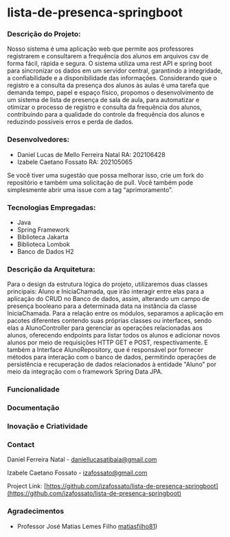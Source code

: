 # lista-de-presenca-springboot


### Descrição do Projeto:
  Nosso sistema é uma aplicação web que permite aos professores registrarem e consultarem a frequência dos alunos em arquivos csv de forma fácil, rápida e segura. O sistema utiliza uma rest API e spring boot para sincronizar os dados em um servidor central, garantindo a integridade, a confiabilidade e a disponibilidade das informações. 
  Considerando que o registro e a consulta da presença dos alunos às aulas é uma tarefa que demanda tempo, papel e espaço físico, propomos o desenvolvimento de um sistema de lista de presença de sala de aula, para automatizar e otimizar o processo de registro e consulta da frequência dos alunos, contribuindo para a qualidade do controle da frequência dos alunos e reduzindo possíveis erros e perda de dados.


### Desenvolvedores:
- Daniel Lucas de Mello Ferreira Natal RA: 202106428
- Izabele Caetano Fossato RA: 202105065

Se você tiver uma sugestão que possa melhorar isso, crie um fork do repositório e também uma solicitação de pull. Você também pode simplesmente abrir uma issue com a tag “aprimoramento”.

### Tecnologias Empregadas:
- Java
- Spring Framework
- Biblioteca Jakarta
- Biblioteca Lombok
- Banco de Dados H2

### Descrição da Arquitetura:
Para o design da estrutura lógica do projeto, utilizaremos duas classes principais: Aluno e IniciaChamada, que irão interagir entre elas para a aplicação do CRUD no Banco de dados, assim, alterando um campo de presença booleano para a determinada data na instância da classe IniciaChamada. Para a relação entre os módulos, separamos a aplicação em pacotes diferentes contendo suas próprias classes ou interfaces, sendo elas a AlunoController para gerenciar as operações relacionadas aos alunos, oferecendo endpoints para listar todos os alunos e adicionar novos alunos por meio de requisições HTTP GET e POST, respectivamente.  E também a Interface AlunoRepository, que é responsável por fornecer métodos para interação com o banco de dados, permitindo operações de persistência e recuperação de dados relacionados à entidade "Aluno" por meio da integração com o framework Spring Data JPA.

### Funcionalidade

### Documentação

### Inovação e Criatividade

### Contact

Daniel Ferreira Natal - daniellucasatibaia@gmail.com

Izabele Caetano Fossato - izafossato@gmail.com

Project Link: [https://github.com/izafossato/lista-de-presenca-springboot](https://github.com/izafossato/lista-de-presenca-springboot)

### Agradecimentos

- Professor José Matias Lemes Filho [matiasfilho81](https://github.com/matiasfilho81))



<!-- MARKDOWN LINKS & IMAGES -->
<!-- https://www.markdownguide.org/basic-syntax/#reference-style-links -->
[contributors-shield]: https://img.shields.io/github/contributors/izafossato/lista-de-presenca-springboot.svg?style=for-the-badge
[contributors-url]: https://github.com/izafossato/lista-de-presenca-springboot/graphs/contributors
[forks-shield]: https://img.shields.io/github/forks/izafossato/lista-de-presenca-springboot.svg?style=for-the-badge
[forks-url]: https://github.com/izafossato/lista-de-presenca-springboot/network/members
[stars-shield]: https://img.shields.io/github/stars/izafossato/lista-de-presenca-springboot.svg?style=for-the-badge
[stars-url]: https://github.com/izafossato/lista-de-presenca-springboot/stargazers
[issues-shield]: https://img.shields.io/github/issues/izafossato/lista-de-presenca-springboot.svg?style=for-the-badge
[issues-url]: https://github.com/izafossato/lista-de-presenca-springboot/issues
[license-shield]: https://img.shields.io/github/license/izafossato/lista-de-presenca-springboot.svg?style=for-the-badge
[license-url]: https://github.com/izafossato/lista-de-presenca-springboot/blob/master/LICENSE.txt
[linkedin-shield]: https://img.shields.io/badge/-LinkedIn-black.svg?style=for-the-badge&logo=linkedin&colorB=555
[linkedin-url]: https://linkedin.com/in/linkedin_username
[product-screenshot]: images/screenshot.png
[Next.js]: https://img.shields.io/badge/next.js-000000?style=for-the-badge&logo=nextdotjs&logoColor=white
[Next-url]: https://nextjs.org/
[React.js]: https://img.shields.io/badge/React-20232A?style=for-the-badge&logo=react&logoColor=61DAFB
[React-url]: https://reactjs.org/
[Vue.js]: https://img.shields.io/badge/Vue.js-35495E?style=for-the-badge&logo=vuedotjs&logoColor=4FC08D
[Vue-url]: https://vuejs.org/
[Angular.io]: https://img.shields.io/badge/Angular-DD0031?style=for-the-badge&logo=angular&logoColor=white
[Angular-url]: https://angular.io/
[Svelte.dev]: https://img.shields.io/badge/Svelte-4A4A55?style=for-the-badge&logo=svelte&logoColor=FF3E00
[Svelte-url]: https://svelte.dev/
[Laravel.com]: https://img.shields.io/badge/Laravel-FF2D20?style=for-the-badge&logo=laravel&logoColor=white
[Laravel-url]: https://laravel.com
[Bootstrap.com]: https://img.shields.io/badge/Bootstrap-563D7C?style=for-the-badge&logo=bootstrap&logoColor=white
[Bootstrap-url]: https://getbootstrap.com
[JQuery.com]: https://img.shields.io/badge/jQuery-0769AD?style=for-the-badge&logo=jquery&logoColor=white
[JQuery-url]: https://jquery.com
